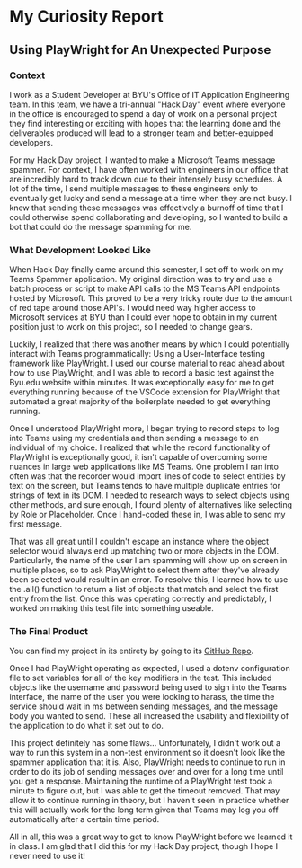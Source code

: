 # My Curiosity Report
## Using PlayWright for An Unexpected Purpose

### Context

I work as a Student Developer at BYU's Office of IT Application Engineering team. In this team, we have a tri-annual "Hack Day"
event where everyone in the office is encouraged to spend a day of work on a personal project they find interesting or exciting
with hopes that the learning done and the deliverables produced will lead to a stronger team and better-equipped developers. 

For my Hack Day project, I wanted to make a Microsoft Teams message spammer. For context, I have often worked with engineers in
our office that are incredibly hard to track down due to their intensely busy schedules. A lot of the time, I send multiple 
messages to these engineers only to eventually get lucky and send a message at a time when they are not busy. I knew that 
sending these messages was effectively a burnoff of time that I could otherwise spend collaborating and developing, so I wanted 
to build a bot that could do the message spamming for me. 

### What Development Looked Like

When Hack Day finally came around this semester, I set off to work on my Teams Spammer application. My original direction was 
to try and use a batch process or script to make API calls to the MS Teams API endpoints hosted by Microsoft. This proved to be 
a very tricky route due to the amount of red tape around those API's. I would need way higher access to Microsoft services at 
BYU than I could ever hope to obtain in my current position just to work on this project, so I needed to change gears. 

Luckily, I realized that there was another means by which I could potentially interact with Teams programmatically: Using a 
User-Interface testing framework like PlayWright. I used our course material to read ahead about how to use PlayWright, and I 
was able to record a basic test against the Byu.edu website within minutes. It was exceptionally easy for me to get everything 
running because of the VSCode extension for PlayWright that automated a great majority of the boilerplate needed to get 
everything running. 

Once I understood PlayWright more, I began trying to record steps to log into Teams using my credentials and then sending a 
message to an individual of my choice. I realized that while the record functionality of PlayWright is exceptionally good, it 
isn't capable of overcoming some nuances in large web applications like MS Teams. One problem I ran into often was that the 
recorder would import lines of code to select entities by text on the screen, but Teams tends to have multiple duplicate 
entries for strings of text in its DOM. I needed to research ways to select objects using other methods, and sure enough, I 
found plenty of alternatives like selecting by Role or Placeholder. Once I hand-coded these in, I was able to send my first 
message.

That was all great until I couldn't escape an instance where the object selector would always end up matching two or more 
objects in the DOM. Particularly, the name of the user I am spamming will show up on screen in multiple places, so to ask 
PlayWright to select them after they've already been selected would result in an error. To resolve this, I learned how to use 
the .all() function to return a list of objects that match and select the first entry from the list. Once this was operating 
correctly and predictably, I worked on making this test file into something useable.

### The Final Product

You can find my project in its entirety by going to its [GitHub Repo](https://github.com/nearl2001/ms-teams-sender).

Once I had PlayWright operating as expected, I used a dotenv configuration file to set variables for all of the key modifiers 
in the test. This included objects like the username and password being used to sign into the Teams interface, the name of the 
user you were looking to harass, the time the service should wait in ms between sending messages, and the message body you 
wanted to send. These all increased the usability and flexibility of the application to do what it set out to do. 

This project definitely has some flaws... Unfortunately, I didn't work out a way to run this system in a non-test environment 
so it doesn't look like the spammer application that it is. Also, PlayWright needs to continue to run in order to do its job of 
sending messages over and over for a long time until you get a response. Maintaining the runtime of a PlayWright test took a 
minute to figure out, but I was able to get the timeout removed. That may allow it to continue running in theory, but I haven't 
seen in practice whether this will actually work for the long term given that Teams may log you off automatically after a 
certain time period. 

All in all, this was a great way to get to know PlayWright before we learned it in class. I am glad that I did this for my Hack 
Day project, though I hope I never need to use it!
